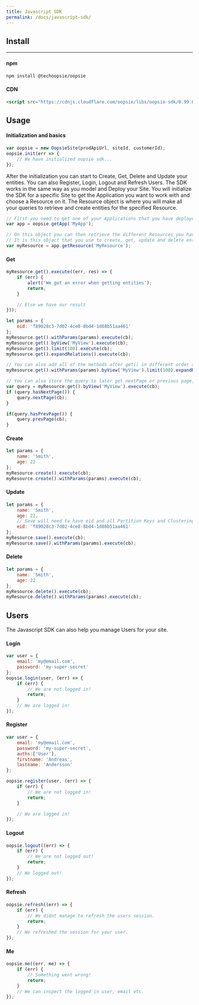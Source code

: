 ```yaml
---
title: Javascript SDK
permalink: /docs/javascript-sdk/
---
```


## Install
------ 

#### npm

```bash
npm install @techoopsie/oopsie
```

#### CDN

```html
<script src="https://cdnjs.cloudflare.com/oopsie/libs/oopsie-sdk/0.99.0/js/oopsie.min.js"></script>
```



## Usage


#### Initialization and basics

```js
var oopsie = new OopsieSite(prodApiUrl, siteId, customerId);
oopsie.init(err => {
    // We have initialized oopsie sdk...
});
```

After the initialization you can start to Create, Get, Delete and Update your entities. You can also Register, Login, Logout and Refresh Users.
The SDK works in the same way as you model and Deploy your Site. You will initialize the SDK for a specific Site to get the Application you want to work with and choose a Resource on it. The Resource object is where you will make all your queries to retrieve and create entities for the specified Resource.

```js
// First you need to get one of your Applications that you have deployed to your site.
var app = oopsie.getApp('MyApp');

// On this object you can then retrieve the different Resources you have.
// It is this object that you use to create, get, update and delete entities on your Resource.
var myResource = app.getResource('MyResource');
```

#### Get

```js
myResource.get().execute((err, res) => {
    if (err) {
        alert('We got an error when getting entities');
        return;
    }

    // Else we have our result
}));

let params = {
    eid: 'f89028c3-7d02-4ce8-8bd4-1d88b51aa461'
};
myResource.get().withParams(params).execute(cb);
myResource.get().byView('MyView').execute(cb);
myResource.get().limit(100).execute(cb);
myResource.get().expandRelations().execute(cb);

// You can also add all of the methods after get() in different order and use the ones you need.
myResource.get().withParams(params).byView('MyView').limit(100).expandRelations().execute(cb);

// You can also store the query to later get nextPage or previous page, if they exists.
var query = myResource.get().byView('MyView').execute(cb);
if (query.hasNextPage()) {
    query.nextPage(cb);
}

if(query.hasPrevPage()) {
    query.prevPage(cb);
}
``` 

#### Create

```js
let params = {
    name: 'Smith',
    age: 22
};
myResource.create().execute(cb);
myResource.create().withParams(params).execute(cb);
```

#### Update

```js
let params = {
    name: 'Smith',
    age: 22,
    // Save will need to have eid and all Partition Keys and Clustering Keys.
    eid: 'f89028c3-7d02-4ce8-8bd4-1d88b51aa461' 
};
myResource.save().execute(cb);
myResource.save().withParams(params).execute(cb);
```

#### Delete

```js
let params = {
    name: 'Smith',
    age: 22
};
myResource.delete().execute(cb);
myResource.delete().withParams(params).execute(cb);
```


## Users

The Javascript SDK can also help you manage Users for your site.

#### Login

```js
var user = {
    email: 'my@email.com',
    password: 'my-super-secret'
};
oopsie.login(user, (err) => {
    if (err) {
        // We are not logged in!
        return;
    }
    // We are logged in!
});
```

#### Register

```js
var user = {
    email: 'my@email.com', 
    password: 'my-super-secret', 
    auths:['User'],
    firstname: 'Andreas',
    lastname: 'Andersson'
};

oopsie.register(user, (err) => {
    if (err) {
        // We are not logged in!
        return;
    }

    // We are logged in!
});
```

#### Logout

```js
oopsie.logout((err) => {
    if (err) {
        // We are not logged out!
        return;
    }
    // We logged out!
});
```

#### Refresh

```js
oopsie.refresh((err) => {
    if (err) {
        // We didnt manage to refresh the users session.
        return;
    }
    // We refreshed the session for your user.
});
```

#### Me

```js
oopsie.me((err, me) => {
    if (err) {
        // Something went wrong!
        return;
    }
    // We can inspect the logged in user, email etc.
});
```
